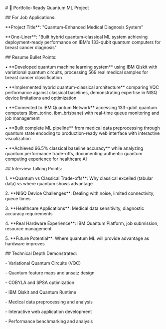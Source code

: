 \# 🎯 Portfolio-Ready Quantum ML Project



\## For Job Applications:



\*\*Project Title\*\*: "Quantum-Enhanced Medical Diagnosis System"



\*\*One-Liner\*\*: "Built hybrid quantum-classical ML system achieving deployment-ready performance on IBM's 133-qubit quantum computers for breast cancer diagnosis"



\## Resume Bullet Points:



• \*\*Developed quantum machine learning system\*\* using IBM Qiskit with variational quantum circuits, processing 569 real medical samples for breast cancer classification



• \*\*Implemented hybrid quantum-classical architecture\*\* comparing VQC performance against classical baselines, demonstrating expertise in NISQ device limitations and optimization



• \*\*Connected to IBM Quantum Network\*\* accessing 133-qubit quantum computers (ibm\_torino, ibm\_brisbane) with real-time queue monitoring and job management



• \*\*Built complete ML pipeline\*\* from medical data preprocessing through quantum state encoding to production-ready web interface with interactive visualization



• \*\*Achieved 96.5% classical baseline accuracy\*\* while analyzing quantum performance trade-offs, documenting authentic quantum computing experience for healthcare AI



\## Interview Talking Points:



1\. \*\*Quantum vs Classical Trade-offs\*\*: Why classical excelled (tabular data) vs where quantum shows advantage

2\. \*\*NISQ Device Challenges\*\*: Dealing with noise, limited connectivity, queue times

3\. \*\*Healthcare Applications\*\*: Medical data sensitivity, diagnostic accuracy requirements

4\. \*\*Real Hardware Experience\*\*: IBM Quantum Platform, job submission, resource management

5\. \*\*Future Potential\*\*: Where quantum ML will provide advantage as hardware improves



\## Technical Depth Demonstrated:



\- Variational Quantum Circuits (VQC)

\- Quantum feature maps and ansatz design

\- COBYLA and SPSA optimization

\- IBM Qiskit and Quantum Runtime

\- Medical data preprocessing and analysis

\- Interactive web application development

\- Performance benchmarking and analysis



